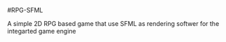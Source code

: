 #RPG-SFML

A simple 2D RPG based game that use SFML as rendering softwer for the integarted game engine
